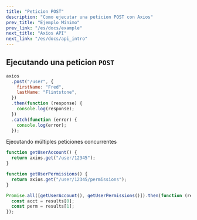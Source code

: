 ```yaml
---
title: "Peticion POST"
description: "Como ejecutar una peticion POST con Axios"
prev_title: "Ejemplo Mínimo"
prev_link: "/es/docs/example"
next_title: "Axios API"
next_link: "/es/docs/api_intro"
---
```


## Ejecutando una peticion `POST`

```js
axios
  .post("/user", {
    firstName: "Fred",
    lastName: "Flintstone",
  })
  .then(function (response) {
    console.log(response);
  })
  .catch(function (error) {
    console.log(error);
  });
```

Ejecutando múltiples peticiones concurrentes

```js
function getUserAccount() {
  return axios.get("/user/12345");
}

function getUserPermissions() {
  return axios.get("/user/12345/permissions");
}

Promise.all([getUserAccount(), getUserPermissions()]).then(function (results) {
  const acct = results[0];
  const perm = results[1];
});
```
